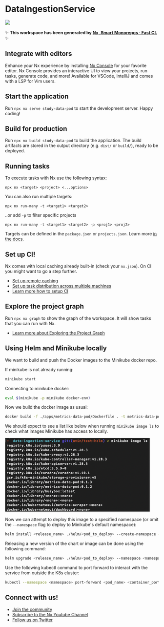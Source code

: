 # DataIngestionService

<a alt="Nx logo" href="https://nx.dev" target="_blank" rel="noreferrer"><img src="https://raw.githubusercontent.com/nrwl/nx/master/images/nx-logo.png" width="45"></a>

✨ **This workspace has been generated by [Nx, Smart Monorepos · Fast CI.](https://nx.dev)** ✨

## Integrate with editors

Enhance your Nx experience by installing [Nx Console](https://nx.dev/nx-console) for your favorite editor. Nx Console
provides an interactive UI to view your projects, run tasks, generate code, and more! Available for VSCode, IntelliJ and
comes with a LSP for Vim users.

## Start the application

Run `npx nx serve study-data-pod` to start the development server. Happy coding!

## Build for production

Run `npx nx build study-data-pod` to build the application. The build artifacts are stored in the output directory (e.g. `dist/` or `build/`), ready to be deployed.

## Running tasks

To execute tasks with Nx use the following syntax:

```
npx nx <target> <project> <...options>
```

You can also run multiple targets:

```
npx nx run-many -t <target1> <target2>
```

..or add `-p` to filter specific projects

```
npx nx run-many -t <target1> <target2> -p <proj1> <proj2>
```

Targets can be defined in the `package.json` or `projects.json`. Learn more [in the docs](https://nx.dev/features/run-tasks).

## Set up CI!

Nx comes with local caching already built-in (check your `nx.json`). On CI you might want to go a step further.

- [Set up remote caching](https://nx.dev/features/share-your-cache)
- [Set up task distribution across multiple machines](https://nx.dev/nx-cloud/features/distribute-task-execution)
- [Learn more how to setup CI](https://nx.dev/recipes/ci)

## Explore the project graph

Run `npx nx graph` to show the graph of the workspace.
It will show tasks that you can run with Nx.

- [Learn more about Exploring the Project Graph](https://nx.dev/core-features/explore-graph)

## Using Helm and Minikube locally

We want to build and push the Docker images to the Minikube docker repo.

If minikube is not already running:

```sh
minikube start
```

Connecting to minikube docker:

```sh
eval $(minikube -p minikube docker-env)
```

Now we build the docker image as usual:

```sh
docker build -f ./apps/metrics-data-pod/Dockerfile . -t metrics-data-pod:<version>
```

We should expect to see a list like below when running `minikube image ls` to check what images Minikube has access to locally.

![minikube-image-list](docs/images/minikube-image-list.png)

Now we can attempt to deploy this image to a specified namespace (or omit the `--namespace` flag to deploy to Minikube's default namespace):

```sh
helm install <release_name> ./helm/<pod_to_deploy> --create-namespace --namespace <namespace>
```

Releasing a new version of the chart or image can be done using the following command:

```sh
helm upgrade <release_name> ./helm/<pod_to_deploy> --namespace <namespace>
```

Use the following kubectl command to port forward to interact with the service from outside the K8s cluster:

```sh
kubectl --namespace <namespace> port-forward <pod_name> <container_port>:<port>
```

## Connect with us!

- [Join the community](https://nx.dev/community)
- [Subscribe to the Nx Youtube Channel](https://www.youtube.com/@nxdevtools)
- [Follow us on Twitter](https://twitter.com/nxdevtools)
